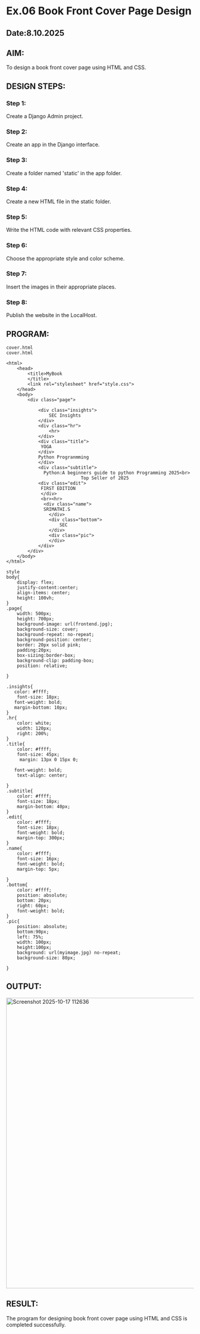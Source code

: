 # Ex.06 Book Front Cover Page Design
## Date:8.10.2025

## AIM:
To design a book front cover page using HTML and CSS.

## DESIGN STEPS:

### Step 1:
Create a Django Admin project.

### Step 2:
Create an app in the Django interface.

### Step 3:
Create a folder named 'static' in the app folder.

### Step 4:
Create a new HTML file in the static folder.

### Step 5:
Write the HTML code with relevant CSS properties.

### Step 6:
Choose the appropriate style and color scheme.

### Step 7:
Insert the images in their appropriate places.

### Step 8:
Publish the website in the LocalHost.

## PROGRAM:
```
cover.html
cover.html

<html>
    <head>
        <title>MyBook
        </title>
        <link rel="stylesheet" href="style.css">
    </head>
    <body>
        <div class="page">
            
            <div class="insights">
                SEC Insights
            </div>
            <div class="hr">
                <hr>
            </div>
            <div class="title">
             YOGA 
            </div>
            Python Progranmming
            </div>
            <div class="subtitle">
              Python:A beginners guide to python Programming 2025<br>
                            Top Seller of 2025
            <div class="edit">
             FIRST EDITION
             </div>
             <br><hr>
              <div class="name">
              SRIMATHI.S
                </div>
                <div class="bottom">
                    SEC
                </div>
                <div class="pic">
                </div>
            </div> 
        </div>
    </body>
</html>

style
body{
    display: flex;
    justify-content:center;
    align-items: center;
    height: 100vh;
}     
.page{
    width: 500px;
    height: 700px;
    background-image: url(frontend.jpg);
    background-size: cover;
    background-repeat: no-repeat;
    background-position: center;
    border: 20px solid pink;
    padding:20px;
    box-sizing:border-box;
    background-clip: padding-box;
    position: relative;
       
}

.insights{
   color: #ffff;
    font-size: 18px;
   font-weight: bold;
   margin-bottom: 10px;
}
.hr{
    color: white;
    width: 120px;
    right: 200%;
}
.title{
    color: #ffff;
    font-size: 45px;
     margin: 13px 0 15px 0;
    
   font-weight: bold;
    text-align: center;
    
}
.subtitle{
    color: #ffff;
    font-size: 18px;
    margin-bottom: 40px;
}
.edit{
    color: #ffff;
    font-size: 18px;
    font-weight: bold;
    margin-top: 300px;
}
.name{
    color: #ffff;
    font-size: 16px;
    font-weight: bold;
    margin-top: 5px;
   
}
.bottom{
    color: #ffff;
    position: absolute;
    bottom: 20px;
    right: 60px;
    font-weight: bold;
}
.pic{
    position: absolute;
    bottom:90px;
    left: 75%;
    width: 100px;
    height:100px;
    background: url(myimage.jpg) no-repeat;
    background-size: 80px;

}
```
## OUTPUT:
<img width="594" height="780" alt="Screenshot 2025-10-17 112636" src="https://github.com/user-attachments/assets/6255f121-a961-4bf0-a271-1a91a85009a8" />


## RESULT:
The program for designing book front cover page using HTML and CSS is completed successfully.
